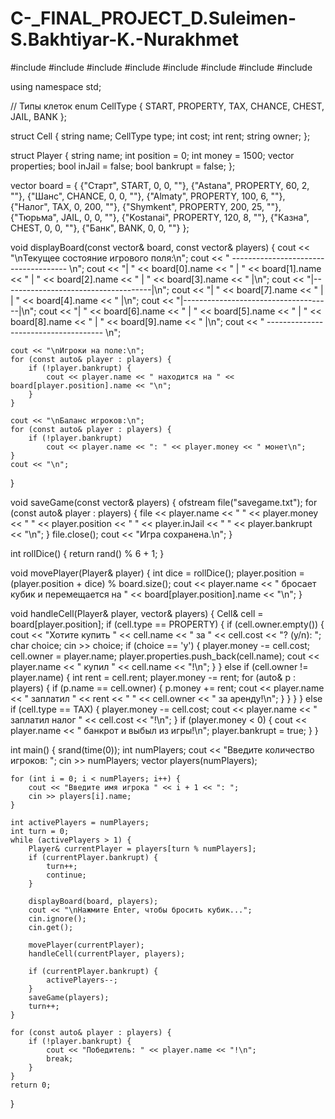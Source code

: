 # C-_FINAL_PROJECT_D.Suleimen-S.Bakhtiyar-K.-Nurakhmet
#include <iostream>
#include <fstream>
#include <string>
#include <vector>
#include <cstdlib>
#include <ctime>
#include <map>
#include <algorithm>

using namespace std;

// Типы клеток
enum CellType { START, PROPERTY, TAX, CHANCE, CHEST, JAIL, BANK };

struct Cell {
    string name;
    CellType type;
    int cost;
    int rent;
    string owner;
};

struct Player {
    string name;
    int position = 0;
    int money = 1500;
    vector<string> properties;
    bool inJail = false;
    bool bankrupt = false;
};

vector<Cell> board = {
    {"Старт", START, 0, 0, ""},
    {"Astana", PROPERTY, 60, 2, ""},
    {"Шанс", CHANCE, 0, 0, ""},
    {"Almaty", PROPERTY, 100, 6, ""},
    {"Налог", TAX, 0, 200, ""},
    {"Shymkent", PROPERTY, 200, 25, ""},
    {"Тюрьма", JAIL, 0, 0, ""},
    {"Kostanai", PROPERTY, 120, 8, ""},
    {"Казна", CHEST, 0, 0, ""},
    {"Банк", BANK, 0, 0, ""}
};

void displayBoard(const vector<Cell>& board, const vector<Player>& players) {
    cout << "\nТекущее состояние игрового поля:\n";
    cout << " ------------------------------------- \n";
    cout << "| " << board[0].name << " | " << board[1].name << " | " << board[2].name << " | " << board[3].name << " |\n";
    cout << "|-------------------------------------|\n";
    cout << "| " << board[7].name << " |             | " << board[4].name << " |\n";
    cout << "|-------------------------------------|\n";
    cout << "| " << board[6].name << " | " << board[5].name << " | " << board[8].name << " | " << board[9].name << " |\n";
    cout << " ------------------------------------- \n";
    
    cout << "\nИгроки на поле:\n";
    for (const auto& player : players) {
        if (!player.bankrupt) {
            cout << player.name << " находится на " << board[player.position].name << "\n";
        }
    }
    
    cout << "\nБаланс игроков:\n";
    for (const auto& player : players) {
        if (!player.bankrupt)
            cout << player.name << ": " << player.money << " монет\n";
    }
    cout << "\n";
}

void saveGame(const vector<Player>& players) {
    ofstream file("savegame.txt");
    for (const auto& player : players) {
        file << player.name << " " << player.money << " " << player.position << " " << player.inJail << " " << player.bankrupt << "\n";
    }
    file.close();
    cout << "Игра сохранена.\n";
}

int rollDice() {
    return rand() % 6 + 1;
}

void movePlayer(Player& player) {
    int dice = rollDice();
    player.position = (player.position + dice) % board.size();
    cout << player.name << " бросает кубик и перемещается на " << board[player.position].name << "\n";
}

void handleCell(Player& player, vector<Player>& players) {
    Cell& cell = board[player.position];
    if (cell.type == PROPERTY) {
        if (cell.owner.empty()) {
            cout << "Хотите купить " << cell.name << " за " << cell.cost << "? (y/n): ";
            char choice;
            cin >> choice;
            if (choice == 'y') {
                player.money -= cell.cost;
                cell.owner = player.name;
                player.properties.push_back(cell.name);
                cout << player.name << " купил " << cell.name << "!\n";
            }
        } else if (cell.owner != player.name) {
            int rent = cell.rent;
            player.money -= rent;
            for (auto& p : players) {
                if (p.name == cell.owner) {
                    p.money += rent;
                    cout << player.name << " заплатил " << rent << " " << cell.owner << " за аренду!\n";
                }
            }
        }
    } else if (cell.type == TAX) {
        player.money -= cell.cost;
        cout << player.name << " заплатил налог " << cell.cost << "!\n";
    }
    if (player.money < 0) {
        cout << player.name << " банкрот и выбыл из игры!\n";
        player.bankrupt = true;
    }
}

int main() {
    srand(time(0));
    int numPlayers;
    cout << "Введите количество игроков: ";
    cin >> numPlayers;
    vector<Player> players(numPlayers);
    
    for (int i = 0; i < numPlayers; i++) {
        cout << "Введите имя игрока " << i + 1 << ": ";
        cin >> players[i].name;
    }

    int activePlayers = numPlayers;
    int turn = 0;
    while (activePlayers > 1) {
        Player& currentPlayer = players[turn % numPlayers];
        if (currentPlayer.bankrupt) {
            turn++;
            continue;
        }
        
        displayBoard(board, players);
        cout << "\nНажмите Enter, чтобы бросить кубик...";
        cin.ignore();
        cin.get();
        
        movePlayer(currentPlayer);
        handleCell(currentPlayer, players);
        
        if (currentPlayer.bankrupt) {
            activePlayers--;
        }
        saveGame(players);
        turn++;
    }
    
    for (const auto& player : players) {
        if (!player.bankrupt) {
            cout << "Победитель: " << player.name << "!\n";
            break;
        }
    }
    return 0;
}
